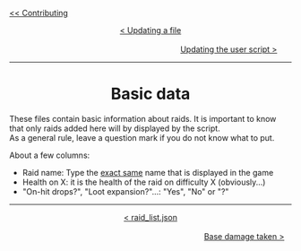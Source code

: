 <div align="left">
  
  [<< Contributing](/CONTRIBUTING.md)
  
</div>

<div align="center">
  
  [< Updating a file](updating-a-file.md)
  $~~~~~~~~~~~~~~~~~~~~~~~~~~~~~~~~~~~~~~~~~~~~~~~~~~~~~~~~~~~~~~~~~~~~~~~~~~~~~~~~~~~~~~~~~~~~~~~~~~~~~~~~~~~~~~~~~~~~~~~~~~~~~~~~~~~~~~~~~~~~~~~~~~~~~~~~~~~~~~~~~~~~~~~~~~~~~~~~~~~~~~~~~~~~~~~~~~~~~~$
  [Updating the user script >](updating-user-script.md)
  
</div>

<hr>

<div align="center">

# Basic data

</div>

These files contain basic information about raids. It is important to know that only raids added here will by displayed by the script.<br>
As a general rule, leave a question mark if you do not know what to put.<br>

About a few columns:
* Raid name: Type the <ins>exact same</ins> name that is displayed in the game
* Health on X: it is the health of the raid on difficulty X (obviously...)
* "On-hit drops?", "Loot expansion?"...: "Yes", "No" or "?"

<hr>

<div align="center">
  
  [< raid_list.json](raid-list-json.md) $~~~~~~~~~~~~~~~~~~~~~~~~~~~~~~~~~~~~~~~~~~~~~~~~~~~~~~~~~~~~~~~~~~~~~~~~~~~~~~~~~~~~~~~~~~~~~~~~~~~~~~~~~~~~~~~~~~~~~~~~~~~~~~~~~~~~~~~~~~~~~~~~~~~~~~~~~~~~~~~~~~~~~~~~~~~~~~~~~~~~~~~~~~~~~~~~~~~~~~~~~~~~~~~~~~~~$
  [Base damage taken >](base-damage-taken-folder.md)
  
</div>